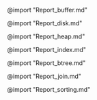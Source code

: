 @import "Report_buffer.md"

@import "Report_disk.md"

@import "Report_heap.md"

@import "Report_index.md"

@import "Report_btree.md"

@import "Report_join.md"

@import "Report_sorting.md"